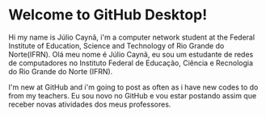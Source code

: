 # Welcome to GitHub Desktop!

Hi my name is Júlio Caynã, i'm a computer network student at the Federal Institute of Education, Science and Technology of Rio Grande do Norte(IFRN).
Olá meu nome é Júlio Caynã, eu sou um estudante de redes de computadores no Instituto Federal de Educação, Ciência e Recnologia do Rio Grande do Norte (IFRN).

I'm new at GitHub and i'm going to post as often as i have new codes to do from my teachers.
Eu sou novo no GitHub e vou estar postando assim que receber novas atividades dos meus professores.
